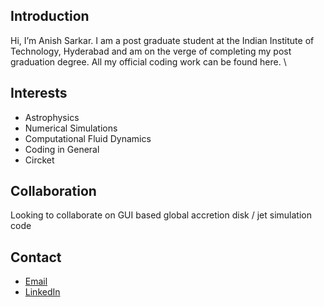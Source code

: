 ## Introduction
Hi, I’m Anish Sarkar. I am a post graduate student at the Indian Institute of Technology, Hyderabad and am on the verge of completing my post graduation degree. All my official coding work can be found here. \

## Interests
- Astrophysics
- Numerical Simulations
- Computational Fluid Dynamics
- Coding in General
- Circket

## Collaboration
Looking to collaborate on GUI based global accretion disk / jet simulation code

## Contact
- [ Email](sarkar.anish.1001@gmail.com)
- [LinkedIn](linkedin.com/in/anish-sarkar-b2a80a30a)


<!---
Anish-Sarkar-1001/Anish-Sarkar-1001 is a ✨ special ✨ repository because its `README.md` (this file) appears on your GitHub profile.
You can click the Preview link to take a look at your changes.
--->

